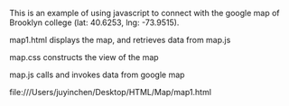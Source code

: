 This is an example of using javascript to connect with the google map of Brooklyn college (lat: 40.6253, lng: -73.9515).

map1.html displays the map, and retrieves data from map.js

map.css constructs the view of the map

map.js calls and invokes data from google map

file:///Users/juyinchen/Desktop/HTML/Map/map1.html
